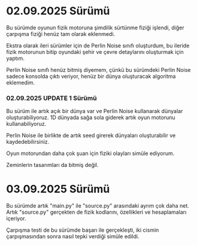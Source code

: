 <h1>02.09.2025 Sürümü</h1>
<p>Bu sürümde oyunun fizik motoruna şimdilik sürtünme fiziği işlendi, diğer çarpışma fiziği henüz tam olarak eklenmedi.</p>
<p>Ekstra olarak ileri sürümler için de Perlin Noise sınıfı oluşturdum, bu ileride fizik motorunun bitip oyundaki şehir ve çevre detaylarını oluşturmak için yaptım.</p>
<p>Perlin Noise sınıfı henüz bitmiş diyemem, çünkü bu sürümdeki Perlin Noise sadece konsolda çıktı veriyor, henüz bir dünya oluşturacak algoritma eklemedim.</p>
<h3>02.09.2025 UPDATE 1 Sürümü</h3>
<p>Bu sürüm ile artık açık bir dünya var ve Perlin Noise kullanarak dünyalar oluşturabiliyoruz. 1D dünyada sağa sola giderek artık oyun motorunu kullanabiliyoruz.</p>
<p>Perlin Noise ile birlikte de artık seed girerek dünyaları oluşturabilir ve kaydedebilirsiniz.</p>
<p>Oyun motorundan daha çok şuan için fiziki olayları simüle ediyorum.</p>
<p>Zeminlerin tasarımları da bitmiş değil.</p>
<h1>03.09.2025 Sürümü</h1>
<p>Bu sürümde artık "main.py" ile "source.py" arasındaki ayrım çok daha net. Artık "source.py" gerçekten de fizik kodlarını, özellikleri ve hesaplamaları içeriyor.</p>
<p>Çarpışma testi de bu sürümde başarı ile gerçekleşti, iki cismin çarpışmasından sonra nasıl tepki verdiği simüle edildi.</p>
